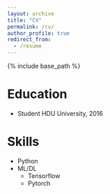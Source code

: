 ```yaml
---
layout: archive
title: "CV"
permalink: /cv/
author_profile: true
redirect_from:
  - /resume
---
```


{% include base_path %}

Education
======
* Student HDU University, 2016

Skills
======
* Python
* ML/DL
  * Tensorflow
  * Pytorch
